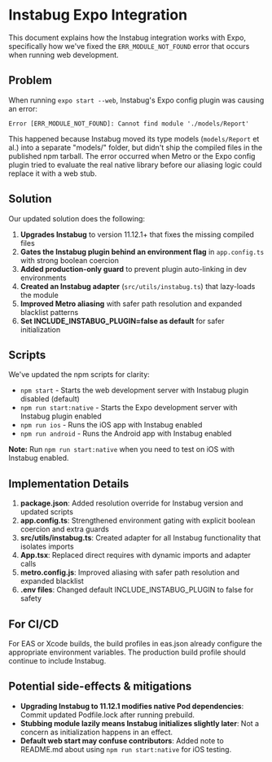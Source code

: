 # Instabug Expo Integration

This document explains how the Instabug integration works with Expo, specifically how we've fixed the `ERR_MODULE_NOT_FOUND` error that occurs when running web development.

## Problem

When running `expo start --web`, Instabug's Expo config plugin was causing an error:
```
Error [ERR_MODULE_NOT_FOUND]: Cannot find module './models/Report'
```

This happened because Instabug moved its type models (`models/Report` et al.) into a separate "models/" folder, but didn't ship the compiled files in the published npm tarball. The error occurred when Metro or the Expo config plugin tried to evaluate the real native library before our aliasing logic could replace it with a web stub.

## Solution

Our updated solution does the following:

1. **Upgrades Instabug** to version 11.12.1+ that fixes the missing compiled files
2. **Gates the Instabug plugin behind an environment flag** in `app.config.ts` with strong boolean coercion
3. **Added production-only guard** to prevent plugin auto-linking in dev environments
4. **Created an Instabug adapter** (`src/utils/instabug.ts`) that lazy-loads the module
5. **Improved Metro aliasing** with safer path resolution and expanded blacklist patterns
6. **Set INCLUDE_INSTABUG_PLUGIN=false as default** for safer initialization

## Scripts

We've updated the npm scripts for clarity:

- `npm start` - Starts the web development server with Instabug plugin disabled (default)
- `npm run start:native` - Starts the Expo development server with Instabug plugin enabled
- `npm run ios` - Runs the iOS app with Instabug enabled
- `npm run android` - Runs the Android app with Instabug enabled

**Note:** Run `npm run start:native` when you need to test on iOS with Instabug enabled.

## Implementation Details

1. **package.json**: Added resolution override for Instabug version and updated scripts
2. **app.config.ts**: Strengthened environment gating with explicit boolean coercion and extra guards
3. **src/utils/instabug.ts**: Created adapter for all Instabug functionality that isolates imports
4. **App.tsx**: Replaced direct requires with dynamic imports and adapter calls
5. **metro.config.js**: Improved aliasing with safer path resolution and expanded blacklist
6. **.env files**: Changed default INCLUDE_INSTABUG_PLUGIN to false for safety

## For CI/CD

For EAS or Xcode builds, the build profiles in eas.json already configure the appropriate environment variables. The production build profile should continue to include Instabug.

## Potential side-effects & mitigations

- **Upgrading Instabug to 11.12.1 modifies native Pod dependencies**: Commit updated Podfile.lock after running prebuild.
- **Stubbing module lazily means Instabug initializes slightly later**: Not a concern as initialization happens in an effect.
- **Default web start may confuse contributors**: Added note to README.md about using `npm run start:native` for iOS testing.